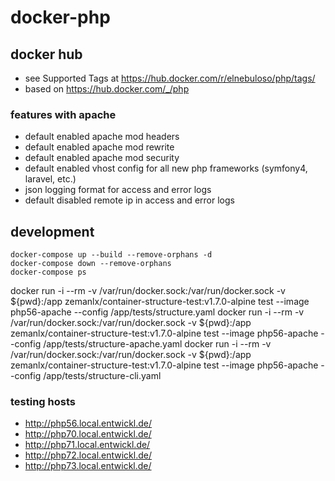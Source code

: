 # docker-php

## docker hub

- see Supported Tags at https://hub.docker.com/r/elnebuloso/php/tags/
- based on https://hub.docker.com/_/php

### features with apache

- default enabled apache mod headers
- default enabled apache mod rewrite
- default enabled apache mod security
- default enabled vhost config for all new php frameworks (symfony4, laravel, etc.)
- json logging format for access and error logs
- default disabled remote ip in access and error logs

## development

```
docker-compose up --build --remove-orphans -d
docker-compose down --remove-orphans
docker-compose ps
```

docker run -i --rm -v /var/run/docker.sock:/var/run/docker.sock -v ${pwd}:/app zemanlx/container-structure-test:v1.7.0-alpine test --image php56-apache --config /app/tests/structure.yaml
docker run -i --rm -v /var/run/docker.sock:/var/run/docker.sock -v ${pwd}:/app zemanlx/container-structure-test:v1.7.0-alpine test --image php56-apache --config /app/tests/structure-apache.yaml
docker run -i --rm -v /var/run/docker.sock:/var/run/docker.sock -v ${pwd}:/app zemanlx/container-structure-test:v1.7.0-alpine test --image php56-apache --config /app/tests/structure-cli.yaml

### testing hosts

- http://php56.local.entwickl.de/
- http://php70.local.entwickl.de/
- http://php71.local.entwickl.de/
- http://php72.local.entwickl.de/
- http://php73.local.entwickl.de/
